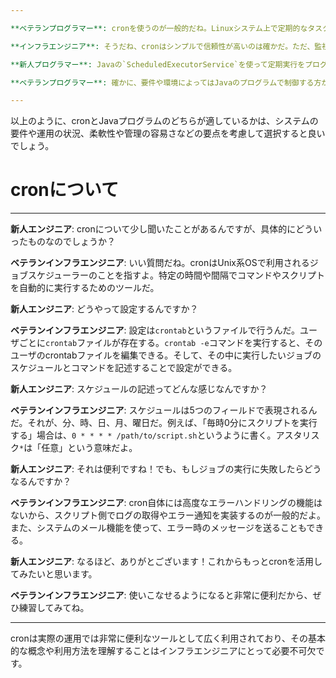 ```yaml
---

**ベテランプログラマー**: cronを使うのが一般的だね。Linuxシステム上で定期的なタスクを実行するためのツールとして長く使われてきたし、実績と信頼性がある。設定は簡単で、どんなスクリプトやプログラムも実行できる。ただ、ログの取得やエラーハンドリングを独自に処理しないといけないこともあるけど。

**インフラエンジニア**: そうだね、cronはシンプルで信頼性が高いのは確かだ。ただ、監視や通知の設定を行う場合は、別途ツールやスクリプトの組み合わせが必要になることもある。Javaのプログラムで自前でタイマー処理を実装することも考えられるが、それにはJavaアプリケーションが常時稼働している環境が前提になる。その点、cronはシステムレベルで動いているので、特定のアプリケーションの稼働状態に依存しない。

**新人プログラマー**: Javaの`ScheduledExecutorService`を使って定期実行をプログラム内部で制御することも考えられると思います。その場合、実行のスケジューリングやエラーハンドリング、ロギングなどの処理をプログラムで細かくコントロールできる利点があると思います。ただ、Javaアプリケーション自体の稼働を監視する必要があるのと、アプリケーションの再起動やダウンタイムの際に実行タスクの管理をしっかりと考慮する必要が出てきますね。

**ベテランプログラマー**: 確かに、要件や環境によってはJavaのプログラムで制御する方が柔軟性が増すかもしれない。ただ、運用のシンプルさを求めるのであればcronが良いと思うよ。状況や要件によって適切な選択をするのが大切だね。

---
```


以上のように、cronとJavaプログラムのどちらが適しているかは、システムの要件や運用の状況、柔軟性や管理の容易さなどの要点を考慮して選択すると良いでしょう。


# cronについて

---

**新人エンジニア**: cronについて少し聞いたことがあるんですが、具体的にどういったものなのでしょうか？

**ベテランインフラエンジニア**: いい質問だね。cronはUnix系OSで利用されるジョブスケジューラーのことを指すよ。特定の時間や間隔でコマンドやスクリプトを自動的に実行するためのツールだ。

**新人エンジニア**: どうやって設定するんですか？

**ベテランインフラエンジニア**: 設定は`crontab`というファイルで行うんだ。ユーザごとに`crontab`ファイルが存在する。`crontab -e`コマンドを実行すると、そのユーザのcrontabファイルを編集できる。そして、その中に実行したいジョブのスケジュールとコマンドを記述することで設定ができる。

**新人エンジニア**: スケジュールの記述ってどんな感じなんですか？

**ベテランインフラエンジニア**: スケジュールは5つのフィールドで表現されるんだ。それが、分、時、日、月、曜日だ。例えば、「毎時0分にスクリプトを実行する」場合は、`0 * * * * /path/to/script.sh`というように書く。アスタリスク`*`は「任意」という意味だよ。

**新人エンジニア**: それは便利ですね！でも、もしジョブの実行に失敗したらどうなるんですか？

**ベテランインフラエンジニア**: cron自体には高度なエラーハンドリングの機能はないから、スクリプト側でログの取得やエラー通知を実装するのが一般的だよ。また、システムのメール機能を使って、エラー時のメッセージを送ることもできる。

**新人エンジニア**: なるほど、ありがとございます！これからもっとcronを活用してみたいと思います。

**ベテランインフラエンジニア**: 使いこなせるようになると非常に便利だから、ぜひ練習してみてね。

---

cronは実際の運用では非常に便利なツールとして広く利用されており、その基本的な概念や利用方法を理解することはインフラエンジニアにとって必要不可欠です。